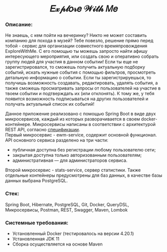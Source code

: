 <h1 align="center">𝐸𝓍𝓅𝓁𝑜𝓇𝑒 𝒲𝒾𝓉𝒽 𝑀𝑒 </h1>

### Описание:  
Не знаешь, с кем пойти на вечеринку? Никто не может составить компанию для похода в музей?
Тебе повезло, решение прямо перед тобой - сервис для организации совместного времяпровождения 
ExploreWithMe. С его помощью ты можешь запросто найти афишу интересующего мероприятия, 
или создать свою и оперативно собрать группу людей для участия в данном событии!
Если ты еще не зарегистрировался, то сможешь получить актуальную подборку событий, искать нужные
события с помощью фильтров, просмотреть детальную информацию о событии.
Если ты зарегистрируешься, то получишь возможность создавать, редактировать, удалять события, а также
сможешь просматривать запросы от пользователей на участие в твоем событии и подтверждать их (или отклонять).
К тому же, у тебя появится возможность подписываться на других пользователей и получать актуальный
список их событий! 

Данное приложение реализовано с помощью Spring Boot в виде двух микросервисов, каждый из которых разворачивается в своем docker-контейнере.
Микросервисы написаны в соответствии с архитектурой REST API, согласно [спецификации](./ewm-main-service-spec.json).  
Первый микросервис - ewm-service, содержит основной функционал. API основного сервиса разделено на три части:
- публичная доступна без регистрации любому пользователю сети;
- закрытая доступна только авторизованным пользователям;
- административная — для администраторов сервиса.  

Второй микросервис - stats-service, сервер статистики. 
Также отдельные контейнеры предусмотрены для баз данных, в качестве базы данных выбрана PostgreSQL.

### Стек:  
Spring Boot, Hibernate, PostgreSQL, Git, Docker, QueryDSL, Микросервисы, Postman, REST, Swagger, Maven, Lombok  

### Системные требования:
* Установленный Docker (тестировалось на версии 4.20.1)
* Установленная JDK 11
* Сборка осуществляется на основе Maven

